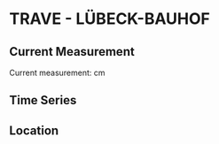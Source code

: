 # TRAVE - LÜBECK-BAUHOF

## Current Measurement

Current measurement: <Value topic="rivers/pegel-online/TRAVE/LÜBECK-BAUHOF/measurementValue"/> cm

## Time Series

<TimeSeries topic="rivers/pegel-online/TRAVE/LÜBECK-BAUHOF/measurementValue" period="week" />

## Location

<WorldMap>
  <Marker lat="53.89300775573521" lon="10.703065068850526" labelTopic="rivers/pegel-online/TRAVE/LÜBECK-BAUHOF" />
</WorldMap>
